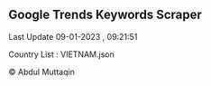 

## Google Trends Keywords Scraper 
 
Last Update 09-01-2023 , 09:21:51

Country List :
VIETNAM.json



© Abdul Muttaqin 

